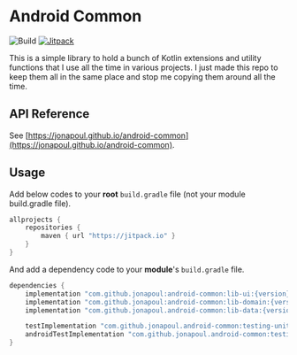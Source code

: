 # Android Common

![Build](https://github.com/jonapoul/android-common/actions/workflows/actions.yml/badge.svg)
[![Jitpack](https://jitpack.io/v/jonapoul/android-common.svg)](https://jitpack.io/#jonapoul/android-common)

This is a simple library to hold a bunch of Kotlin extensions and utility functions that I use all the time in various
projects. I just made this repo to keep them all in the same place and stop me copying them around all the time.

## API Reference

See [https://jonapoul.github.io/android-common](https://jonapoul.github.io/android-common).

## Usage

Add below codes to your **root** `build.gradle` file (not your module build.gradle file).

```gradle
allprojects {
    repositories {
        maven { url "https://jitpack.io" }
    }
}
```

And add a dependency code to your **module**'s `build.gradle` file.

```gradle
dependencies {
    implementation "com.github.jonapoul:android-common:lib-ui:{version}"
    implementation "com.github.jonapoul:android-common:lib-domain:{version}"
    implementation "com.github.jonapoul.android-common:lib-data:{version}"

    testImplementation "com.github.jonapoul.android-common:testing-unit:{version}"
    androidTestImplementation "com.github.jonapoul.android-common:testing-android:{version}"
}
```
